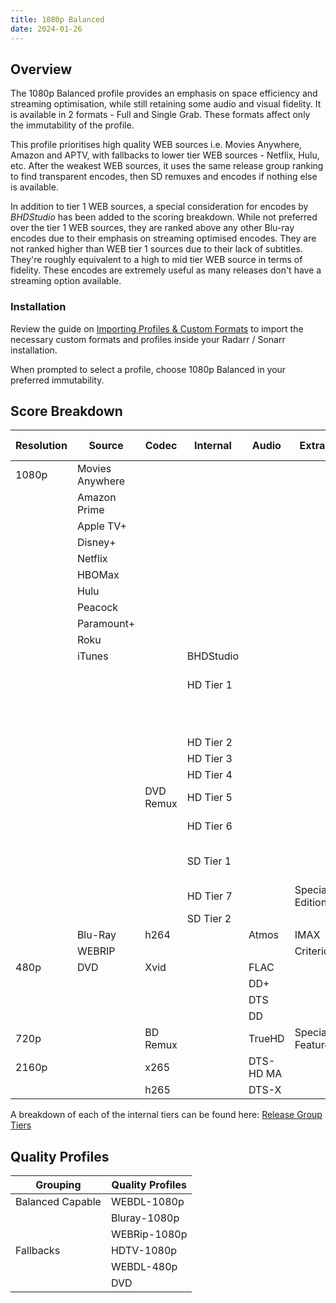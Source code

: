 ```yaml
---
title: 1080p Balanced
date: 2024-01-26
---
```

## Overview

The 1080p Balanced profile provides an emphasis on space efficiency and streaming optimisation, while still retaining some audio and visual fidelity. It is available in 2 formats - Full and Single Grab. These formats affect only the immutability of the profile.

This profile prioritises high quality WEB sources i.e. Movies Anywhere, Amazon and APTV, with fallbacks to lower tier WEB sources - Netflix, Hulu, etc. After the weakest WEB sources, it uses the same release group ranking to find transparent encodes, then SD remuxes and encodes if nothing else is available.

In addition to tier 1 WEB sources, a special consideration for encodes by *BHDStudio* has been added to the scoring breakdown. While not preferred over the tier 1 WEB sources, they are ranked above any other Blu-ray encodes due to their emphasis on streaming optimised encodes. They are not ranked higher than WEB tier 1 sources due to their lack of subtitles. They're roughly equivalent to a high to mid tier WEB source in terms of fidelity. These encodes are extremely useful as many releases don't have a streaming option available. 

### Installation

Review the guide on [Importing Profiles & Custom Formats](../Wiki/Importing%20Profiles%20&%20Custom%20Formats.md) to import the necessary custom formats and profiles inside your Radarr / Sonarr installation.

When prompted to select a profile, choose 1080p Balanced in your preferred immutability. 

## Score Breakdown

| Resolution | Source | Codec | Internal | Audio | Extras | Indexer Flags | Score | Upgrade |
| ---- | ---- | ---- | ---- | ---- | ---- | ---- | ---- | ---- |
| 1080p | Movies Anywhere |  |  |  |  |  | 220 | 500 |
|  | Amazon Prime |  |  |  |  |  | 210 |  |
|  | Apple TV+ |  |  |  |  |  |  |  |
|  | Disney+ |  |  |  |  |  | 200 |  |
|  | Netflix |  |  |  |  |  |  |  |
|  | HBOMax |  |  |  |  |  |  |  |
|  | Hulu |  |  |  |  |  | 190 |  |
|  | Peacock |  |  |  |  |  |  |  |
|  | Paramount+ |  |  |  |  |  |  |  |
|  | Roku |  |  |  |  |  |  |  |
|  | iTunes |  | BHDStudio |  |  |  | 90 |  |
|  |  |  | HD Tier 1 |  |  | 1080p Golden Popcorn | 80 |  |
|  |  |  |  |  |  | Stream Optimised |  |  |
|  |  |  | HD Tier 2 |  |  |  | 70 |  |
|  |  |  | HD Tier 3 |  |  |  | 60 |  |
|  |  |  | HD Tier 4 |  |  |  | 50 |  |
|  |  | DVD Remux | HD Tier 5 |  |  |  | 40 |  |
|  |  |  | HD Tier 6 |  |  | HDB Internal | 30 |  |
|  |  |  | SD Tier 1 |  |  | SD Golden Popcorn |  |  |
|  |  |  | HD Tier 7 |  | Special Edition |  | 20 |  |
|  |  |  | SD Tier 2 |  |  |  |  |  |
|  | Blu-Ray | h264 |  | Atmos | IMAX |  | 10 |  |
|  | WEBRIP |  |  |  | Criterion |  |  |  |
| 480p | DVD | Xvid |  | FLAC |  |  | 0 |  |
|  |  |  |  | DD+ |  |  |  |  |
|  |  |  |  | DTS |  |  |  |  |
|  |  |  |  | DD |  |  |  |  |
| 720p |  | BD Remux |  | TrueHD | Special Features |  | -9999 |  |
| 2160p |  | x265 |  | DTS-HD MA |  |  |  |  |
|  |  | h265 |  | DTS-X |  |  |  |  |

A breakdown of each of the internal tiers can be found here: [Release Group Tiers](../Wiki/Release%20Group%20Tiers.md)

## Quality Profiles

| Grouping | Quality Profiles |
| ---- | ---- |
| Balanced Capable | WEBDL-1080p |
|  | Bluray-1080p |
|  | WEBRip-1080p |
| Fallbacks | HDTV-1080p |
|  | WEBDL-480p |
|  | DVD |
